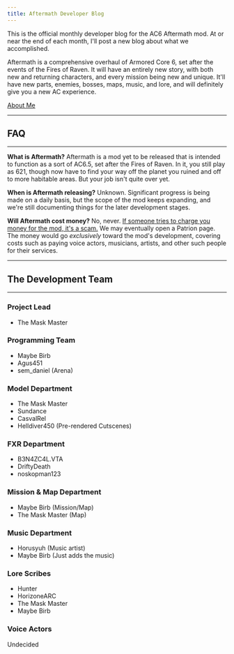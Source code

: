 ```yaml
---
title: Aftermath Developer Blog
---
```


This is the official monthly developer blog for the AC6 Aftermath mod.
At or near the end of each month, I'll post a new blog about what we accomplished.

Aftermath is a comprehensive overhaul of Armored Core 6, set after the events of the Fires of Raven. It will have an entirely new story, with both new and returning characters, and every mission being new and unique. It'll have new parts, enemies, bosses, maps, music, and lore, and will definitely give you a new AC experience.

<a href="subpage/2025-10-31-Afterblog.md" title="About Me">About Me</a>

---
## FAQ
---
**What is Aftermath?**
Aftermath is a mod yet to be released that is intended to function as a sort of AC6.5, set after the Fires of Raven. In it, you still play as 621, though now have to find your way off the planet you ruined and off to more habitable areas.
But your job isn't quite over yet.

**When is Aftermath releasing?**
Unknown. Significant progress is being made on a daily basis, but the scope of the mod keeps expanding, and we're still documenting things for the later development stages.

**Will Aftermath cost money?**
No, never. <ins>If someone tries to charge you money for the mod, it's a scam.</ins>
We may eventually open a Patrion page. The money would go *exclusively* toward the mod's development, covering costs such as paying voice actors, musicians, artists, and other such people for their services.

---
## The Development Team
---

### Project Lead
- The Mask Master

### Programming Team
- Maybe Birb
- Agus451
- sem_daniel (Arena)

### Model Department
- The Mask Master
- Sundance
- CasvalRel
- Helldiver450 (Pre-rendered Cutscenes)

### FXR Department
- B3N4ZC4L.VTA
- DriftyDeath
- noskopman123

### Mission & Map Department
- Maybe Birb (Mission/Map)
- The Mask Master (Map)

### Music Department
- Horusyuh (Music artist)
- Maybe Birb (Just adds the music)

### Lore Scribes
- Hunter
- HorizoneARC
- The Mask Master
- Maybe Birb

### Voice Actors
Undecided
